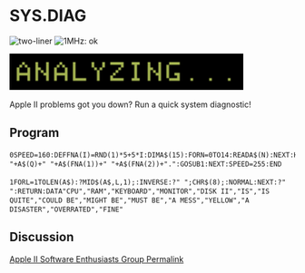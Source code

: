 # SYS.DIAG

![two-liner](https://img.shields.io/badge/two--liner-blue) ![1MHz: ok](https://img.shields.io/badge/1MHz-ok-green)

![image](media/sys-diag.png "SYS.DIAG Screenshot")

Apple II problems got you down? Run a quick system diagnostic!

## Program

```
0SPEED=160:DEFFNA(I)=RND(1)*5+5*I:DIMA$(15):FORN=0TO14:READA$(N):NEXT:HOME:A$="ANALYZING...":GOSUB1:?:FORQ=0TO4:FORW=0TO500:NEXT:A$="YOUR "+A$(Q)+" "+A$(FNA(1))+" "+A$(FNA(2))+".":GOSUB1:NEXT:SPEED=255:END

1FORL=1TOLEN(A$):?MID$(A$,L,1);:INVERSE:?" ";CHR$(8);:NORMAL:NEXT:?" ":RETURN:DATA"CPU","RAM","KEYBOARD","MONITOR","DISK II","IS","IS QUITE","COULD BE","MIGHT BE","MUST BE","A MESS","YELLOW","A DISASTER","OVERRATED","FINE"
```

## Discussion

[Apple II Software Enthusiasts Group Permalink](https://www.facebook.com/groups/418327412201896/posts/923311098370189/)
